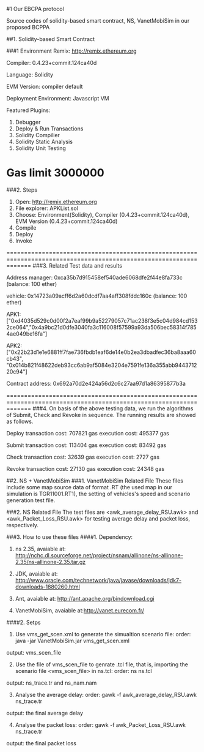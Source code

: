 
#1 Our EBCPA protocol

Source codes of solidity-based smart contract, NS, VanetMobiSim in our proposed BCPPA


##1. Solidity-based Smart Contract

###1 Environment
Remix:
http://remix.ethereum.org

Compiler:
0.4.23+commit.124ca40d

Language:
Solidity

EVM Version:
compiler default

Deployment Environment:
Javascript VM

Featured Plugins:
1) Debugger
2) Deploy & Run Transactions
3) Solidity Compilier
4) Solidity Static Analysis
5) Solidity Unit Testing

Gas limit
3000000 
===================================================================================================================
###2. Steps

1) Open: http://remix.ethereum.org
2) File explorer: APKList.sol
3) Choose: Environment(Solidity), Compiler (0.4.23+commit.124ca40d), EVM Version (0.4.23+commit.124ca40d)
4) Compile
5) Deploy 
6) Invoke


===================================================================================================================
###3. Related Test data and results

Address
manager: 0xca35b7d915458ef540ade6068dfe2f44e8fa733c  (balance: 100 ether)

vehicle: 0x14723a09acff6d2a60dcdf7aa4aff308fddc160c  (balance: 100 ether)

APK1: ["0xd4035d529c0d00f2a7eaf99b9a52279057c71ac238f3e5c04d984cd1532ce064","0x4a9bc21d0dfe3040fa3c116008f57599a93da506bec58314f7854ae049be16fa"]

APK2:
["0x22b23d1e1e6881ff7fae736fbdb1eaf6de14e0b2ea3dbadfec36ba8aaa60cb43", "0x014b821f48622deb93cc6ab9af5084e3204e7591fe136a355abb944371220c94"]

Contract address:
0x692a70d2e424a56d2c6c27aa97d1a86395877b3a


===================================================================================================================
###4. On basis of the above testing data, we run the algorithms of Submit, Check and Revoke in sequence. The running results are showed as follows.

Deploy
transaction cost: 707821 gas
execution cost: 495377 gas

Submit
transaction cost: 113404 gas
execution cost: 83492 gas


Check
transaction cost: 32639 gas
execution cost: 2727 gas

Revoke
transaction cost: 27130 gas
execution cost: 24348 gas


##2. NS + VanetMobiSim
###1. VanetMobiSim Related File
These files include some map source data of format .RT (the used map in our simulation is TGR11001.RT1), the setting of vehicles's speed and scenario generation test file.

###2. NS Related File
The test files are <awk_average_delay_RSU.awk> and <awk_Packet_Loss_RSU.awk> for testing average delay and packet loss, respectively.

###3. How to use these files
####1. Dependency:
1) ns 2.35, avaiable at: http://nchc.dl.sourceforge.net/project/nsnam/allinone/ns-allinone-2.35/ns-allinone-2.35.tar.gz

2) JDK, avaiable at: http://www.oracle.com/technetwork/java/javase/downloads/jdk7-downloads-1880260.html

3) Ant, avaiable at: http://ant.apache.org/bindownload.cgi

4) VanetMobiSim, avaiable at:http://vanet.eurecom.fr/

####2. Setps
1) Use vms_get_scen.xml to generate the simualtion scenario file:
order: java -jar VanetMobiSim.jar vms_get_scen.xml

output: vms_scen_file

2) Use the file of vms_scen_file to genrate .tcl file, that is, importing the scenario file <vms_scen_file> in ns.tcl:
order: ns ns.tcl

output: ns_trace.tr and ns_nam.nam

3) Analyse the average delay:
order: gawk -f awk_average_delay_RSU.awk ns_trace.tr

output: the final average delay

4) Analyse the packet loss:
order: gawk -f awk_Packet_Loss_RSU.awk ns_trace.tr

output: the final packet loss
